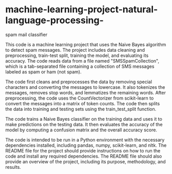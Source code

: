 # machine-learning-project-natural-language-processing-
spam mail classifier

This code is a machine learning project that uses the Naive Bayes algorithm to detect spam messages. The project includes data cleaning and preprocessing, train-test split, training the model, and evaluating its accuracy. The code reads data from a file named "SMSSpamCollection", which is a tab-separated file containing a collection of SMS messages labeled as spam or ham (not spam).

The code first cleans and preprocesses the data by removing special characters and converting the messages to lowercase. It also tokenizes the messages, removes stop words, and lemmatizes the remaining words. After preprocessing, the code uses the CountVectorizer from scikit-learn to convert the messages into a matrix of token counts. The code then splits the data into training and testing sets using the train_test_split function.

The code trains a Naive Bayes classifier on the training data and uses it to make predictions on the testing data. It then evaluates the accuracy of the model by computing a confusion matrix and the overall accuracy score.

The code is intended to be run in a Python environment with the necessary dependencies installed, including pandas, numpy, scikit-learn, and nltk. The README file for the project should provide instructions on how to run the code and install any required dependencies. The README file should also provide an overview of the project, including its purpose, methodology, and results.
